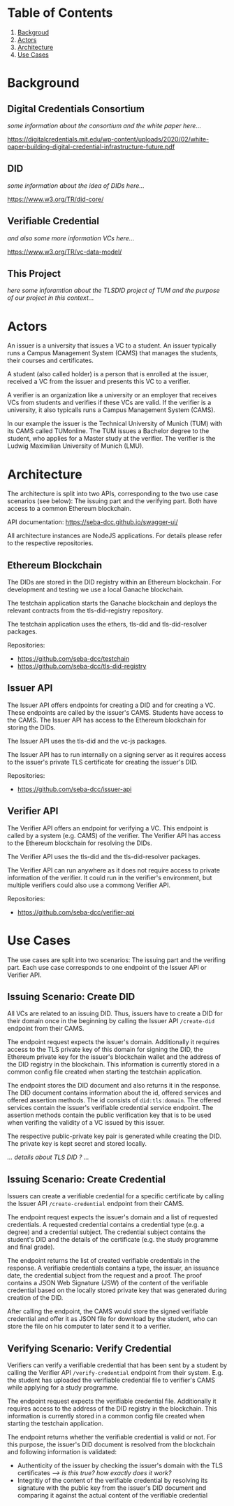 # Table of Contents

1. [Backgroud](#background)
2. [Actors](#actors)
3. [Architecture](#architecture)
4. [Use Cases](#use-cases)

# Background

## Digital Credentials Consortium

_some information about the consortium and the white paper here..._

https://digitalcredentials.mit.edu/wp-content/uploads/2020/02/white-paper-building-digital-credential-infrastructure-future.pdf

## DID

_some information about the idea of DIDs here..._

https://www.w3.org/TR/did-core/

## Verifiable Credential

_and also some more information VCs here..._

https://www.w3.org/TR/vc-data-model/

## This Project

_here some inforamtion about the TLSDID project of TUM and the purpose of our project in this context..._

# Actors

An issuer is a university that issues a VC to a student. An issuer typically runs a Campus Management System (CAMS) that manages the students, their courses and certificates.

A student (also called holder) is a person that is enrolled at the issuer, received a VC from the issuer and presents this VC to a verifier.

A verifier is an organization like a university or an employer that receives VCs from students and verifies if these VCs are valid. If the verifier is a university, it also typicalls runs a Campus Management System (CAMS).

In our example the issuer is the Technical University of Munich (TUM) with its CAMS called TUMonline. The TUM issues a Bachelor degree to the student, who applies for a Master study at the verifier. The verifier is the Ludwig Maximilian University of Munich (LMU).

# Architecture

The architecture is split into two APIs, corresponding to the two use case scenarios (see below): The issuing part and the verifying part. Both have access to a common Ethereum blockchain.

API documentation: https://seba-dcc.github.io/swagger-ui/

All architecture instances are NodeJS applications. For details please refer to the respective repositories.

## Ethereum Blockchain

The DIDs are stored in the DID registry within an Ethereum blockchain. For development and testing we use a local Ganache blockchain.

The testchain application starts the Ganache blockchain and deploys the relevant contracts from the tls-did-registry repository.

The testchain application uses the ethers, tls-did and tls-did-resolver packages.

Repositories:

- https://github.com/seba-dcc/testchain
- https://github.com/seba-dcc/tls-did-registry

## Issuer API

The Issuer API offers endpoints for creating a DID and for creating a VC. These endpoints are called by the issuer's CAMS. Students have access to the CAMS. The Issuer API has access to the Ethereum blockchain for storing the DIDs.

The Issuer API uses the tls-did and the vc-js packages.

The Issuer API has to run internally on a signing server as it requires access to the issuer's private TLS certificate for creating the issuer's DID.

Repositories:

- https://github.com/seba-dcc/issuer-api

## Verifier API

The Verifier API offers an endpoint for verifying a VC. This endpoint is called by a system (e.g. CAMS) of the verifier. The Verifier API has access to the Ethereum blockchain for resolving the DIDs.

The Verifier API uses the tls-did and the tls-did-resolver packages.

The Verifier API can run anywhere as it does not require access to private information of the verifier. It could run in the verifier's environment, but multiple verifiers could also use a commong Verifier API.

Repositories:

- https://github.com/seba-dcc/verifier-api

# Use Cases

The use cases are split into two scenarios: The issuing part and the verifing part. Each use case corresponds to one endpoint of the Issuer API or Verifier API.

## Issuing Scenario: Create DID

All VCs are related to an issuing DID. Thus, issuers have to create a DID for their domain once in the beginning by calling the Issuer API `/create-did` endpoint from their CAMS.

The endpoint request expects the issuer's domain. Additionally it requires access to the TLS private key of this domain for signing the DID, the Ethereum private key for the issuer's blockchain wallet and the address of the DID registry in the blockchain. This information is currently stored in a common config file created when starting the testchain application.

The endpoint stores the DID document and also returns it in the response. The DID document contains information about the id, offered services and offered assertion methods. The id consists of `did:tls:domain`. The offered services contain the issuer's verifiable credential service endpoint. The assertion methods contain the public verification key that is to be used when verifing the validity of a VC issued by this issuer.

The respective public-private key pair is generated while creating the DID. The private key is kept secret and stored locally.

_... details about TLS DID ? ..._

## Issuing Scenario: Create Credential

Issuers can create a verifiable credential for a specific certificate by calling the Issuer API `/create-credential` endpoint from their CAMS.

The endpoint request expects the issuer's domain and a list of requested credentials. A requested credential contains a credential type (e.g. a degree) and a credential subject. The credential subject contains the student's DID and the details of the certificate (e.g. the study programme and final grade).

The endpoint returns the list of created verifiable credentials in the response. A verifiable credentials contains a type, the issuer, an issuance date, the credential subject from the request and a proof. The proof contains a JSON Web Signature (JSW) of the content of the verifiable credential based on the locally stored private key that was generated during creation of the DID.

After calling the endpoint, the CAMS would store the signed verifiable credential and offer it as JSON file for download by the student, who can store the file on his computer to later send it to a verifier.

## Verifying Scenario: Verify Credential

Verifiers can verify a verifiable credential that has been sent by a student by calling the Verifier API `/verify-credential` endpoint from their system. E.g. the student has uploaded the verifiable credential file to verifier's CAMS while applying for a study programme.

The endpoint request expects the verifiable credential file. Additionally it requires access to the address of the DID registry in the blockchain. This information is currently stored in a common config file created when starting the testchain application.

The endpoint returns whether the verifiable credential is valid or not. For this purpose, the issuer's DID document is resolved from the blockchain and following information is validated:

- Authenticity of the issuer by checking the issuer's domain with the TLS certificates _--> is this true? how exactly does it work?_
- Integritiy of the content of the verifiable credential by resolving its signature with the public key from the issuer's DID document and comparing it against the actual content of the verifiable credential

